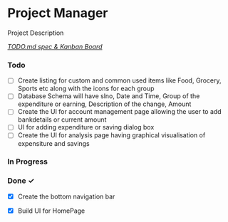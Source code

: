 # Project Manager

Project Description

<em>[TODO.md spec & Kanban Board](https://bit.ly/3fCwKfM)</em>

### Todo

- [ ] Create listing for custom and common used items like Food, Grocery, Sports etc along with the icons for each group  
- [ ] Database Schema will have slno, Date and Time, Group of the expenditure or earning, Description of the change, Amount  
- [ ] Create the UI for account management page allowing the user to add bankdetails or current amount  
- [ ] UI for adding expenditure or saving dialog box  
- [ ] Create the UI for analysis page having graphical visualisation of expensiture and savings  

### In Progress


### Done ✓

- [x] Create the bottom navigation bar  
- [x] Build UI for HomePage  

